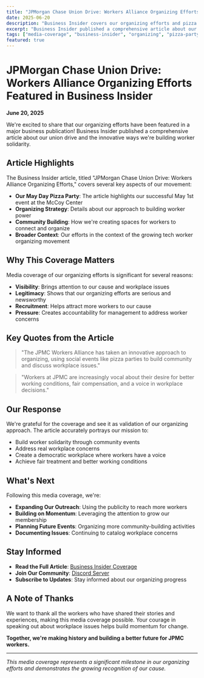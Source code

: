 ```yaml
---
title: "JPMorgan Chase Union Drive: Workers Alliance Organizing Efforts Featured in Business Insider"
date: 2025-06-20
description: "Business Insider covers our organizing efforts and pizza party events, highlighting the growing worker movement at JPMC"
excerpt: "Business Insider published a comprehensive article about our organizing efforts, featuring our May Day pizza party and the broader union drive at JPMC."
tags: ["media-coverage", "business-insider", "organizing", "pizza-party", "union-drive"]
featured: true
---
```


# JPMorgan Chase Union Drive: Workers Alliance Organizing Efforts Featured in Business Insider

**June 20, 2025**

We're excited to share that our organizing efforts have been featured in a major business publication! Business Insider published a comprehensive article about our union drive and the innovative ways we're building worker solidarity.

## Article Highlights

The Business Insider article, titled "JPMorgan Chase Union Drive: Workers Alliance Organizing Efforts," covers several key aspects of our movement:

* **Our May Day Pizza Party**: The article highlights our successful May 1st event at the McCoy Center
* **Organizing Strategy**: Details about our approach to building worker power
* **Community Building**: How we're creating spaces for workers to connect and organize
* **Broader Context**: Our efforts in the context of the growing tech worker organizing movement

## Why This Coverage Matters

Media coverage of our organizing efforts is significant for several reasons:

* **Visibility**: Brings attention to our cause and workplace issues
* **Legitimacy**: Shows that our organizing efforts are serious and newsworthy
* **Recruitment**: Helps attract more workers to our cause
* **Pressure**: Creates accountability for management to address worker concerns

## Key Quotes from the Article

> "The JPMC Workers Alliance has taken an innovative approach to organizing, using social events like pizza parties to build community and discuss workplace issues."

> "Workers at JPMC are increasingly vocal about their desire for better working conditions, fair compensation, and a voice in workplace decisions."

## Our Response

We're grateful for the coverage and see it as validation of our organizing approach. The article accurately portrays our mission to:

* Build worker solidarity through community events
* Address real workplace concerns
* Create a democratic workplace where workers have a voice
* Achieve fair treatment and better working conditions

## What's Next

Following this media coverage, we're:

* **Expanding Our Outreach**: Using the publicity to reach more workers
* **Building on Momentum**: Leveraging the attention to grow our membership
* **Planning Future Events**: Organizing more community-building activities
* **Documenting Issues**: Continuing to catalog workplace concerns

## Stay Informed

* **Read the Full Article**: [Business Insider Coverage](https://www.businessinsider.com/jpmorgan-chase-union-drive-workers-alliance-wells-fargo-pizza-parties-2025-6)
* **Join Our Community**: [Discord Server](https://discord.gg/BZA3pxppq9)
* **Subscribe to Updates**: Stay informed about our organizing progress

## A Note of Thanks

We want to thank all the workers who have shared their stories and experiences, making this media coverage possible. Your courage in speaking out about workplace issues helps build momentum for change.

**Together, we're making history and building a better future for JPMC workers.**

---

*This media coverage represents a significant milestone in our organizing efforts and demonstrates the growing recognition of our cause.*
